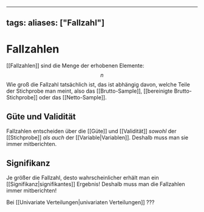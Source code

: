 
---
tags:
aliases: ["Fallzahl"]
---

# Fallzahlen
[[Fallzahlen]] sind die Menge der erhobenen Elemente: $$n$$
Wie groß die Fallzahl tatsächlich ist, das ist abhängig davon, welche Teile der Stichprobe man meint, also das [[Brutto-Sample]], [[bereinigte Brutto-Stichprobe]] oder das [[Netto-Sample]].
## Güte und Validität
Fallzahlen entscheiden über die [[Güte]] und [[Validität]] *sowohl* der [[Stichprobe]] *als auch* der [[Variable|Variablen]].
Deshalb muss man sie immer mitberichten.

## Signifikanz
Je größer die Fallzahl, desto wahrscheinlicher erhält man ein [[Signifikanz|signifikantes]] Ergebnis!
Deshalb muss man die Fallzahlen immer mitberichten!



Bei [[Univariate Verteilungen|univariaten Verteilungen]]  ???